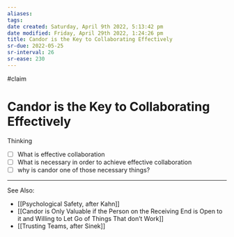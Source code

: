 ```yaml
---
aliases: 
tags: 
date created: Saturday, April 9th 2022, 5:13:42 pm
date modified: Friday, April 29th 2022, 1:24:26 pm
title: Candor is the Key to Collaborating Effectively
sr-due: 2022-05-25
sr-interval: 26
sr-ease: 230
---
```


#claim

# Candor is the Key to Collaborating Effectively

Thinking

- [ ] What is effective collaboration
- [ ] What is necessary in order to achieve effective collaboration
- [ ] why is candor one of those necessary things?

---

See Also:

- [[Psychological Safety, after Kahn]]
- [[Candor is Only Valuable if the Person on the Receiving End is Open to it and Willing to Let Go of Things That don’t Work]]
- [[Trusting Teams, after Sinek]]
